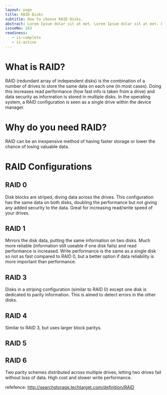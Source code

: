 ```yaml
---
layout: page
title: RAID Disks
subtitle: How to choose RAID Disks.
abstract: Lorem Ipsum dolar sit at met. Lorem Ipsum dolar sit at met. Lorem Ipsum dolar sit at met.
issueNo: 163
readiness:
   - is-complete
   - is-active
---
```


# What is RAID?
RAID (redundant array of independent disks) is the combination of a number of drives to store the same data on each one (in most cases). Doing this increases read performance (how fast info is taken from a drive) and data security as information is stored in multiple disks. In the operating system, a RAID configuration is seen as a single drive within the device manager.

# Why do you need RAID?
RAID can be an inexpensive method of having faster storage or lower the chance of losing valuable data. 

# RAID Configurations
## RAID 0
Disk blocks are striped, diving data across the drives. This configuration has the same data on both disks, doubling the performance but not giving any added security to the data. Great for increasing read/write speed of your drives.
## RAID 1
Mirrors the disk data, putting the same information on two disks. Much more reliable (information still useable if one disk fails) and read performance is increased. Write performance is the same as a single disk so not as fast compared to RAID 0, but a better option if data reliability is more important than performance.
## RAID 3
Disks in a striping configuration (similar to RAID 0) except one disk is dedicated to parity information. This is aimed to detect errors in the other disks.
## RAID 4
Similar to RAID 3, but uses larger block paritys.
## RAID 5

## RAID 6
Two parity schemes distributed across multiple drives, letting two drives fail without loss of data. High cost and slower write performance.


refefence: http://searchstorage.techtarget.com/definition/RAID
